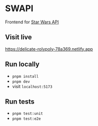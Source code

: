 # SWAPI

Frontend for [Star Wars API](https://swapi.dev/)

## Visit live

https://delicate-rolypoly-78a369.netlify.app

## Run locally

- `pnpm install`
- `pnpm dev`
- visit `localhost:5173`

## Run tests

- `pnpm test:unit`
- `pnpm test:e2e`
